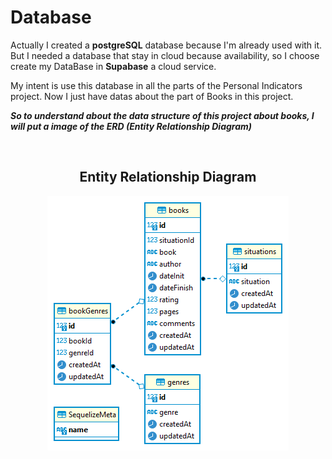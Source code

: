 <h1> Database </h1>
<p> 
Actually I created a <strong>postgreSQL</strong> database because I'm already used with it. But I needed a database that stay in cloud because availability, so I choose create my DataBase in <strong>Supabase</strong> a cloud service. 
</p>
<p>
My intent is use this database in all the parts of the Personal Indicators project. Now I just have datas about the part of Books in this project.
</p>

<p> <strong><i>
So to understand about the data structure of this project about books, I will put a image of the ERD (Entity Relationship Diagram)
</i></strong></p>
<br>
<center> 
<h2> Entity Relationship Diagram </h2>
<img src='erd.png'> 
</center>
